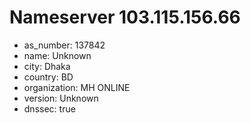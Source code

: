 # Nameserver 103.115.156.66

* as_number: 137842
* name: Unknown
* city: Dhaka
* country: BD
* organization: MH ONLINE
* version: Unknown
* dnssec: true
